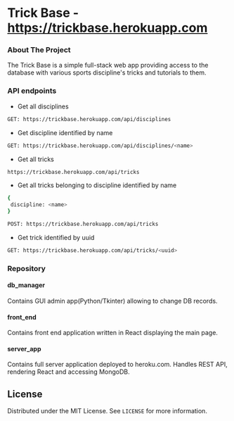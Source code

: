 # Trick Base - https://trickbase.herokuapp.com

<!-- ABOUT THE PROJECT -->
### About The Project

The Trick Base is a simple full-stack web app providing access to the database with various sports discipline's tricks and tutorials to them.  

### API endpoints
* Get all disciplines
```sh
GET: https://trickbase.herokuapp.com/api/disciplines
```
* Get discipline identified by name
```sh
GET: https://trickbase.herokuapp.com/api/disciplines/<name>
```
* Get all tricks
```sh
https://trickbase.herokuapp.com/api/tricks
```
 * Get all tricks belonging to discipline identified by name
```sh
{
 discipline: <name>
}
```
```sh
POST: https://trickbase.herokuapp.com/api/tricks
```
* Get trick identified by uuid
```sh
GET: https://trickbase.herokuapp.com/api/tricks/<uuid>
```


<!-- GETTING STARTED -->
### Repository
#### db_manager
Contains GUI admin app(Python/Tkinter) allowing to change DB records.
#### front_end
Contains front end application written in React displaying the main page.
#### server_app
Contains full server application deployed to heroku.com. Handles REST API, rendering React and accessing MongoDB.
<!-- LICENSE -->
## License
Distributed under the MIT License. See `LICENSE` for more information.

